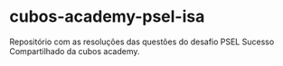 # cubos-academy-psel-isa
Repositório com as resoluções das questões do desafio PSEL Sucesso Compartilhado da cubos academy.
